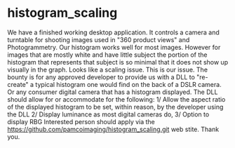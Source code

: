 # histogram_scaling
We have a finished working desktop application.  It controls a camera and turntable for shooting images used in "360 product views" and Photogrammetry.  Our histogram works well for most images. However for images that are mostly white and have little subject the portion of the histogram that represents that subject is so minimal that it does not show up visually in the graph. Looks like a scaling issue.  This is our issue.  The bounty is for any approved developer to provide us with a DLL to "re-create" a typical histogram one would find on the back of a DSLR camera. Or any consumer digital camera that has a histogram displayed.  The DLL should allow for or accommodate for the following:  1/ Allow the aspect ratio of the displayed histogram to be set, within reason, by the developer using the DLL  2/ Display luminance as most digital cameras do,  3/ Option to display RBG  Interested person should apply via the https://github.com/pamcoimaging/histogram_scaling.git web stite.  Thank you.
